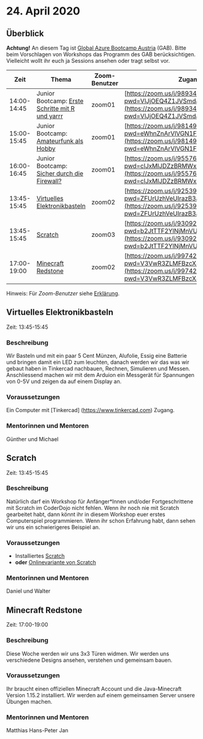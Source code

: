 # 24. April 2020


## Überblick

**Achtung!** An diesem Tag ist [Global Azure Bootcamp Austria](https://www.globalazurebootcamp.at/) (GAB). Bitte beim Vorschlagen von Workshops das Programm des GAB berücksichtigen. Vielleicht wollt ihr euch ja Sessions ansehen oder tragt selbst vor.


| Zeit        | Thema                                                                   | Zoom-Benutzer | Zugangslink                                       |
|-------------|-------------------------------------------------------------------------|---------------|---------------------------------------------------|
| 14:00-14:45 | Junior Bootcamp: [Erste Schritte mit R und yarrr](https://www.globalazurebootcamp.at/sessions/#187103) | zoom01 | [https://zoom.us/j/98934769617?pwd=VlJjOEQ4Z1JVSmdJRWk4MHNCcVJ5UT09](https://zoom.us/j/98934769617?pwd=VlJjOEQ4Z1JVSmdJRWk4MHNCcVJ5UT09) |
| 15:00-15:45 | Junior Bootcamp: [Amateurfunk als Hobby](https://www.globalazurebootcamp.at/sessions/#185213)          | zoom01 | [https://zoom.us/j/98149971916?pwd=eWhnZnArVlVGN1FzcjZxSm16TENyZz09](https://zoom.us/j/98149971916?pwd=eWhnZnArVlVGN1FzcjZxSm16TENyZz09) |
| 16:00-16:45 | Junior Bootcamp: [Sicher durch die Firewall?](https://www.globalazurebootcamp.at/sessions/#185215)     | zoom01 | [https://zoom.us/j/95576490549?pwd=clJxMlJDZzBRMWxDSXlreGw1UW9TZz09](https://zoom.us/j/95576490549?pwd=clJxMlJDZzBRMWxDSXlreGw1UW9TZz09) |
| 13:45-15:45 | [Virtuelles Elektronikbasteln](#virtuelles-elektronikbasteln)           | zoom02        | [https://zoom.us/j/92539730609?pwd=ZFUrUzhVeUIrazB3alRaNk5yN3gydz09](https://zoom.us/j/92539730609?pwd=ZFUrUzhVeUIrazB3alRaNk5yN3gydz09)               |
| 13:45-15:45 | [Scratch](#scratch)                                                     | zoom03        | [https://zoom.us/j/93092383676?pwd=b2JtTTF2YlNjMnVUNm1DSGpuNHlkZz09](https://zoom.us/j/93092383676?pwd=b2JtTTF2YlNjMnVUNm1DSGpuNHlkZz09)               |
| 17:00-19:00 | [Minecraft Redstone](#minecraft-redstone)                               | zoom02        | [https://zoom.us/j/99742116537?pwd=V3VwR3ZLMFBzcXJPNW8vMkJiaGo4QT09](https://zoom.us/j/99742116537?pwd=V3VwR3ZLMFBzcXJPNW8vMkJiaGo4QT09)               |

Hinweis: Für *Zoom-Benutzer* siehe [Erklärung](https://github.com/coderdojo-linz/coderdojo-online/blob/master/Zoom.md).


## Virtuelles Elektronikbasteln

Zeit: 13:45-15:45

### Beschreibung

Wir Basteln und mit ein paar 5 Cent Münzen, Alufolie, Essig eine Batterie und bringen damit ein LED zum leuchten, danach werden wir das was wir gebaut haben in Tinkercad nachbauen, Rechnen, Simulieren und Messen. Anschliessend machen wir mit dem Arduion ein Messgerät für Spannungen von 0-5V und zeigen da auf einem Display an. 

### Voraussetzungen

Ein Computer mit [Tinkercad] (https://www.tinkercad.com) Zugang. 

### Mentorinnen und Mentoren

Günther und Michael 


## Scratch

Zeit: 13:45-15:45

### Beschreibung

Natürlich darf ein Workshop für Anfänger*Innen und/oder Fortgeschrittene mit Scratch im CoderDojo nicht fehlen. Wenn ihr noch nie mit Scratch gearbeitet habt, dann könnt ihr in diesem Workshop euer erstes Computerspiel programmieren. Wenn ihr schon Erfahrung habt, dann sehen wir uns ein schwierigeres Beispiel an.

### Voraussetzungen

* Installiertes [Scratch](https://scratch.mit.edu/download)
* **oder** [Onlinevariante von Scratch](https://scratch.mit.edu/)

### Mentorinnen und Mentoren

Daniel und Walter


## Minecraft Redstone

Zeit: 17:00-19:00

### Beschreibung

Diese Woche werden wir uns 3x3 Türen widmen. Wir werden uns verschiedene Designs ansehen, verstehen und gemeinsam bauen.

### Voraussetzungen

Ihr braucht einen offiziellen Minecraft Account und die Java-Minecraft Version 1.15.2 installiert. Wir werden auf einem gemeinsamen Server unsere Übungen machen.

### Mentorinnen und Mentoren

Matthias
Hans-Peter
Jan
